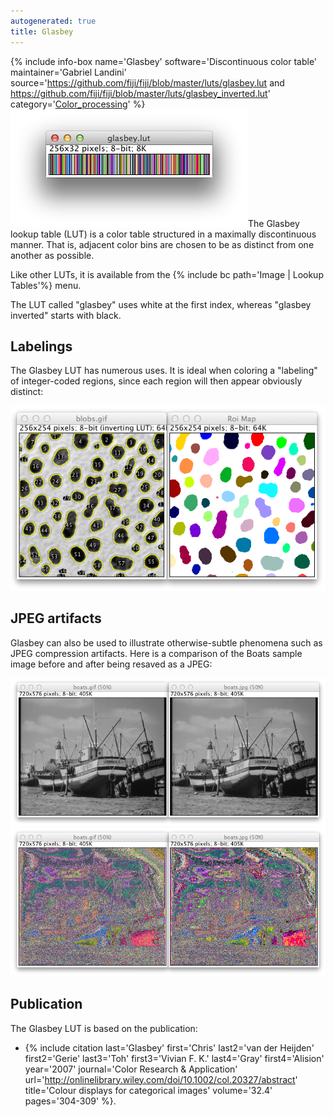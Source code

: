 ```yaml
---
autogenerated: true
title: Glasbey
---
```


{% include info-box name='Glasbey' software='Discontinuous color table' maintainer='Gabriel Landini' source='https://github.com/fiji/fiji/blob/master/luts/glasbey.lut and https://github.com/fiji/fiji/blob/master/luts/glasbey_inverted.lut' category='[Color\_processing](/plugin-index#color-processing)' %}![](/media/glasbey.png)The Glasbey lookup table (LUT) is a color table structured in a maximally discontinuous manner. That is, adjacent color bins are chosen to be as distinct from one another as possible.

Like other LUTs, it is available from the {% include bc path='Image | Lookup Tables'%} menu.

The LUT called "glasbey" uses white at the first index, whereas "glasbey inverted" starts with black.

## Labelings

The Glasbey LUT has numerous uses. It is ideal when coloring a "labeling" of integer-coded regions, since each region will then appear obviously distinct:

![](/media/plugins/glasbey-labeling.png)

## JPEG artifacts

Glasbey can also be used to illustrate otherwise-subtle phenomena such as JPEG compression artifacts. Here is a comparison of the Boats sample image before and after being resaved as a JPEG:

![The grayscale LUT makes it very difficult (for most people) to see any visual difference.](/media/plugins/jpeg-grayscale.png) ![The Glasbey LUT makes it quite obvious where JPEG compression caused a loss of data fidelity.](/media/plugins/jpeg-glasbey.png)

## Publication

The Glasbey LUT is based on the publication:

-   {% include citation last='Glasbey' first='Chris' last2='van der Heijden' first2='Gerie' last3='Toh' first3='Vivian F. K.' last4='Gray' first4='Alision' year='2007' journal='Color Research & Application' url='http://onlinelibrary.wiley.com/doi/10.1002/col.20327/abstract' title='Colour displays for categorical images' volume='32.4' pages='304-309' %}.
